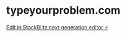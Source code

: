 # typeyourproblem.com

[Edit in StackBlitz next generation editor ⚡️](https://stackblitz.com/~/github.com/barakatmutaz11/typeyourproblem.com)